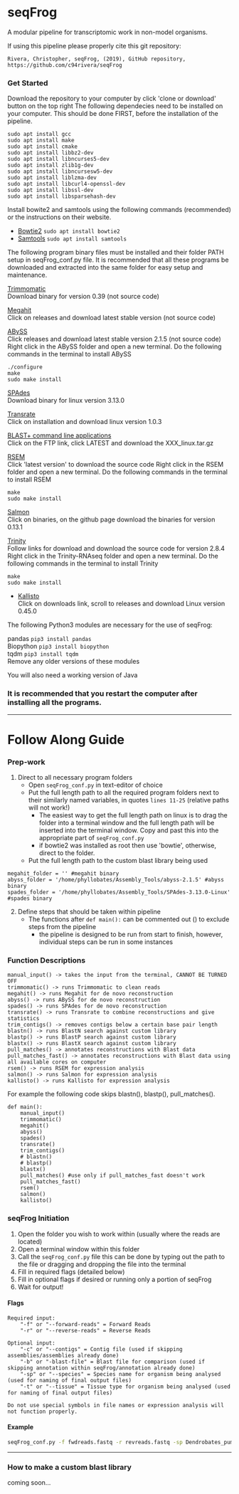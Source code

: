 # seqFrog

A modular pipeline for transcriptomic work in non-model organisms.

If using this pipeline please properly cite this git repository:

`Rivera, Christopher, seqFrog, (2019), GitHub repository, https://github.com/c94rivera/seqFrog`


### Get Started
Download the repository to your computer by click 'clone or download' button on the top right
The following dependecies need to be installed on your computer. This should be done FIRST, before the installation of the pipeline.
```
sudo apt install gcc
sudo apt install make
sudo apt install cmake
sudo apt install libbz2-dev
sudo apt install libncurses5-dev
sudo apt install zlib1g-dev
sudo apt install libncursesw5-dev
sudo apt install liblzma-dev
sudo apt install libcurl4-openssl-dev
sudo apt install libssl-dev
sudo apt install libsparsehash-dev
```
Install bowite2 and samtools using the following commands (recommended) or the instructions on their website.
* [Bowtie2](http://bowtie-bio.sourceforge.net/bowtie2/index.shtml) `sudo apt install bowtie2`
* [Samtools](http://www.htslib.org/) `sudo apt install samtools`

The following program binary files must be installed and their folder PATH setup in seqFrog_conf.py file.
It is recommended that all these programs be downloaded and extracted into the same folder for easy setup and maintenance.

[Trimmomatic](http://www.usadellab.org/cms/?page=trimmomatic)  
Download binary for version 0.39 (not source code)

[Megahit](https://github.com/voutcn/megahit)  
Click on releases and download latest stable version (not source code)

[ABySS](https://github.com/bcgsc/abyss)  
Click releases and download latest stable version 2.1.5 (not source code)  
Right click in the ABySS folder and open a new terminal. Do the following commands in the terminal to install ABySS  
```
./configure
make
sudo make install
```

[SPAdes](http://cab.spbu.ru/software/spades/)  
Download binary for linux version 3.13.0

[Transrate](http://hibberdlab.com/transrate/)  
Click on installation and download linux version 1.0.3

[BLAST+ command line applications](https://www.ncbi.nlm.nih.gov/books/NBK279671/)  
Click on the FTP link, click LATEST and download the XXX_linux.tar.gz

[RSEM](https://deweylab.github.io/RSEM/)  
Click 'latest version' to download the source code
Right click in the RSEM folder and open a new terminal. Do the following commands in the terminal to install RSEM
```
make
sudo make install
```

[Salmon](https://combine-lab.github.io/salmon/)  
Click on binaries, on the github page download the binaries for version 0.13.1

[Trinity](https://github.com/trinityrnaseq/trinityrnaseq/wiki)  
Follow links for download and download the source code for version 2.8.4
Right click in the Trinity-RNAseq folder and open a new terminal. Do the following commands in the terminal to install Trinity
```
make
sudo make install
```

* [Kallisto](https://pachterlab.github.io/kallisto/)  
Click on downloads link, scroll to releases and download Linux version 0.45.0

The following Python3 modules are necessary for the use of seqFrog:

pandas `pip3 install pandas`  
Biopython `pip3 install biopython`  
tqdm `pip3 install tqdm`  
Remove any older versions of these modules

You will also need a working version of Java

### It is recommended that you restart the computer after installing all the programs.

---
# Follow Along Guide
### Prep-work
1. Direct to all necessary program folders
	* Open `seqFrog_conf.py` in text-editor of choice
	* Put the full length path to all the required program folders next to their similarly named variables, in quotes `lines 11-25` (relative paths will not work!)
		* The easiest way to get the full length path on linux is to drag the folder into a terminal window and the full length path will be inserted into the terminal window. Copy and past this into the appropriate part of `seqFrog_conf.py`
		* if bowtie2 was installed as root then use 'bowtie', otherwise, direct to the folder.
	* Put the full length path to the custom blast library being used

```python3
megahit_folder = '' #megahit binary
abyss_folder = '/home/phyllobates/Assembly_Tools/abyss-2.1.5' #abyss binary
spades_folder = '/home/phyllobates/Assembly_Tools/SPAdes-3.13.0-Linux' #spades binary
```


2. Define steps that should be taken within pipeline
	* The functions after `def main():` can be commented out () to exclude steps from the pipeline
		* the pipeline is designed to be run from start to finish, however, individual steps can be run in some instances

### Function Descriptions
	manual_input() -> takes the input from the terminal, CANNOT BE TURNED OFF
	trimmomatic() -> runs Trimmomatic to clean reads
	megahit() -> runs Megahit for de novo reconstruction
	abyss() -> runs ABySS for de novo reconstruction
	spades() -> runs SPAdes for de novo reconstruction
	transrate() -> runs Transrate to combine reconstructions and give statistics
	trim_contigs() -> removes contigs below a certain base pair length
	blastn() -> runs BlastN search against custom library
	blastp() -> runs BlastP search against custom library
	blastx() -> runs BlastX search against custom library
	pull_matches() -> annotates reconstructions with Blast data
	pull_matches_fast() -> annotates reconstructions with Blast data using all available cores on computer
	rsem() -> runs RSEM for expression analysis
	salmon() -> runs Salmon for expression analysis
	kallisto() -> runs Kallisto for expression analysis

For example the following code skips blastn(), blastp(), pull_matches().
```python3
def main():
    manual_input()
    trimmomatic()
    megahit()
    abyss()
    spades()
    transrate()
    trim_contigs()
    # blastn()
    # blastp()
    blastx()
    pull_matches() #use only if pull_matches_fast doesn't work
    pull_matches_fast()
    rsem()
    salmon()
    kallisto()
```

### seqFrog Initiation
1. Open the folder you wish to work within (usually where the reads are located)
2. Open a terminal window within this folder
3. Call the `seqFrog_conf.py` file
	this can be done by typing out the path to the file or dragging and dropping the file into the terminal
4. Fill in required flags (detailed below)
5. Fill in optional flags if desired or running only a portion of seqFrog
6. Wait for output!

#### Flags
	Required input:
		"-f" or "--forward-reads" = Forward Reads
		"-r" or "--reverse-reads" = Reverse Reads

	Optional input:
		"-c" or "--contigs" = Contig file (used if skipping assemblies/assemblies already done)
		"-b" or "-blast-file" = Blast file for comparison (used if skipping annotation within seqFrog/annotation already done)
		"-sp" or "--species" = Species name for organism being analysed (used for naming of final output files)
		"-t" or "--tissue" = Tissue type for organism being analysed (used for naming of final output files)

	Do not use special symbols in file names or expression analysis will not function properly.

#### Example
```bash
seqFrog_conf.py -f fwdreads.fastq -r revreads.fastq -sp Dendrobates_pumilio -t brain
```
---
### How to make a custom blast library
coming soon...
